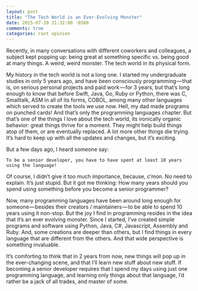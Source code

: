 ```yaml
---
layout: post
title: "The Tech World is an Ever-Evolving Monster"
date: 2015-07-20 21:32:00 -0500
comments: true
categories: rant opinion
---
```


Recently, in many conversations with different coworkers and colleagues, a subject kept popping up: being great at something specific vs. being good at many things.
A weird, weird monster.
The tech world in its physical form.

My history in the tech world is not a long one. I started my undergraduate studies in only 5 years ago, and have been consciously programming — that is, on serious personal projects and paid work — for 3 years, but that’s long enough to know that before Swift, Java, Go, Ruby or Python, there was C, Smalltalk, ASM in all of its forms, COBOL, among many other languages which served to create the tools we use now. Hell, my dad made programs on punched cards! And that’s only the programming languages chapter. But that’s one of the things I love about the tech world, its ironically organic behavior: great things thrive for a moment. They might help build things atop of them, or are eventually replaced. A lot more other things die trying. It’s hard to keep up with all the updates and changes, but it’s exciting.

But a few days ago, I heard someone say:

    To be a senior developer, you have to have spent at least 10 years using the language!

Of course, I didn’t give it too much importance, because, c’mon. No need to explain. It’s just stupid. But it got me thinking: How many years should you spend using something before you become a senior programmer?

Now, many programming languages have been around long enough for someone — besides their creators / maintainers — to be able to spend 10 years using it non-stop. But the joy I find in programming resides in the idea that it’s an ever evolving monster. Since I started, I’ve created simple programs and software using Python, Java, C#, Javascript, Assembly and Ruby. And, some creations are deeper than others, but I find things in every language that are different from the others. And that wide perspective is something invaluable.

It’s comforting to think that in 2 years from now, new things will pop up in the ever-changing scene, and that I’ll learn new stuff about new stuff. If becoming a senior developer requires that I spend my days using just one programming language, and learning only things about that language, I’d rather be a jack of all trades, and master of some.
